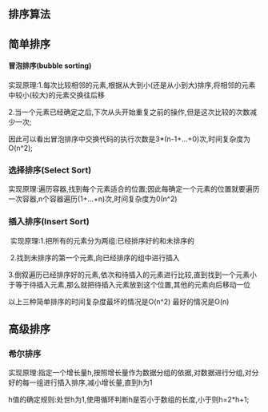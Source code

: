 ## 排序算法



## 简单排序

#### 冒泡排序(bubble sorting)

​	实现原理:1.每次比较相邻的元素,根据从大到小(还是从小到大)排序,将相邻的元素中较小(较大)的元素交换往后移

​	2.当一个元素已经确定之后,下次从头开始重复之前的操作,但是这次比较的次数减少一次;

​	因此可以看出冒泡排序中交换代码的执行次数是3*(n-1+...+0)次,时间复杂度为O(n^2);



### 选择排序(Select Sort)

​	实现原理:遍历容器,找到每个元素适合的位置;因此每确定一个元素的位置就要遍历一次容器,n个容器遍历(1+...+n)次,时间复杂度为0(n^2)



### 插入排序(Insert Sort)

​	实现原理:1.把所有的元素分为两组:已经排序好的和未排序的

​	2.找到未排序的第一个元素,向已经排序的组中进行插入

​	3.倒叙遍历已经排序好的元素,依次和待插入的元素进行比较,直到找到一个元素小于等于待插入元素,那么就把待插入元素放到这个位置,其他的元素向后移动一位

以上三种简单排序的时间复杂度最坏的情况是O(n^2) 最好的情况是O(n)

## 高级排序



### 	希尔排序

 实现原理:指定一个增长量h,按照增长量作为数据分组的依据,对数据进行分组,对分好的每一组进行插入排序,减小增长量,直到h为1

 h值的确定规则:处世h为1,使用循环判断h是否小于数组的长度,小于则h=2*h+1;